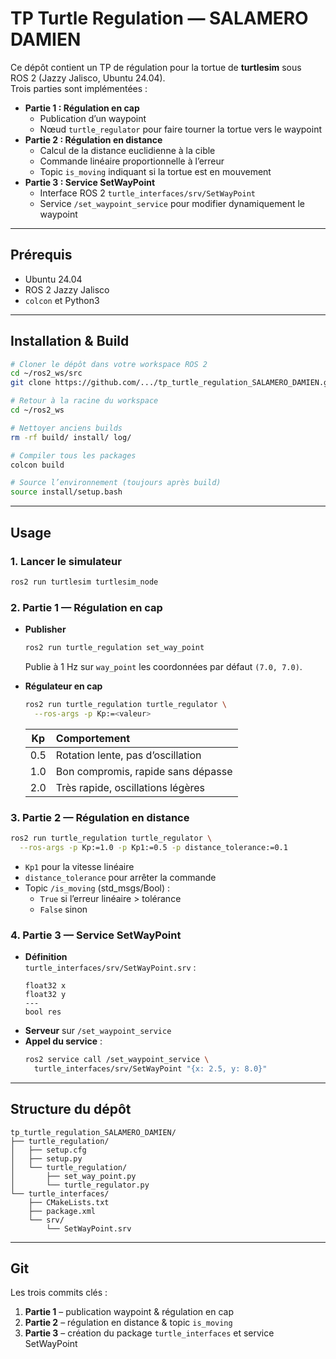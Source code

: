 # TP Turtle Regulation — SALAMERO DAMIEN

Ce dépôt contient un TP de régulation pour la tortue de **turtlesim** sous ROS 2 (Jazzy Jalisco, Ubuntu 24.04).  
Trois parties sont implémentées :

- **Partie 1 : Régulation en cap**  
  - Publication d’un waypoint  
  - Nœud `turtle_regulator` pour faire tourner la tortue vers le waypoint  
- **Partie 2 : Régulation en distance**  
  - Calcul de la distance euclidienne à la cible  
  - Commande linéaire proportionnelle à l’erreur  
  - Topic `is_moving` indiquant si la tortue est en mouvement  
- **Partie 3 : Service SetWayPoint**  
  - Interface ROS 2 `turtle_interfaces/srv/SetWayPoint`  
  - Service `/set_waypoint_service` pour modifier dynamiquement le waypoint  

---

## Prérequis

- Ubuntu 24.04  
- ROS 2 Jazzy Jalisco  
- `colcon` et Python3  

---

## Installation & Build

```bash
# Cloner le dépôt dans votre workspace ROS 2
cd ~/ros2_ws/src
git clone https://github.com/.../tp_turtle_regulation_SALAMERO_DAMIEN.git

# Retour à la racine du workspace
cd ~/ros2_ws

# Nettoyer anciens builds
rm -rf build/ install/ log/

# Compiler tous les packages
colcon build

# Source l’environnement (toujours après build)
source install/setup.bash

```

---

## Usage

### 1. Lancer le simulateur

```bash
ros2 run turtlesim turtlesim_node
```

### 2. Partie 1 — Régulation en cap

- **Publisher**  
  ```bash
  ros2 run turtle_regulation set_way_point
  ```
  Publie à 1 Hz sur `way_point` les coordonnées par défaut `(7.0, 7.0)`.

- **Régulateur en cap**  
  ```bash
  ros2 run turtle_regulation turtle_regulator \
    --ros-args -p Kp:=<valeur>
  ```
  | Kp   | Comportement                         |
  |:----:|:-------------------------------------|
  | 0.5  | Rotation lente, pas d’oscillation   |
  | 1.0  | Bon compromis, rapide sans dépasse   |
  | 2.0  | Très rapide, oscillations légères    |

### 3. Partie 2 — Régulation en distance

```bash
ros2 run turtle_regulation turtle_regulator \
  --ros-args -p Kp:=1.0 -p Kp1:=0.5 -p distance_tolerance:=0.1
```

- `Kp1` pour la vitesse linéaire  
- `distance_tolerance` pour arrêter la commande  
- Topic `/is_moving` (std_msgs/Bool) :
  - `True` si l’erreur linéaire > tolérance  
  - `False` sinon  

### 4. Partie 3 — Service SetWayPoint

- **Définition**  
  `turtle_interfaces/srv/SetWayPoint.srv` :
  ```srv
  float32 x
  float32 y
  ---
  bool res
  ```
- **Serveur** sur `/set_waypoint_service`  
- **Appel du service** :
  ```bash
  ros2 service call /set_waypoint_service \
    turtle_interfaces/srv/SetWayPoint "{x: 2.5, y: 8.0}"
  ```

---

## Structure du dépôt

```
tp_turtle_regulation_SALAMERO_DAMIEN/
├── turtle_regulation/
│   ├── setup.cfg
│   ├── setup.py
│   └── turtle_regulation/
│       ├── set_way_point.py
│       └── turtle_regulator.py
└── turtle_interfaces/
    ├── CMakeLists.txt
    ├── package.xml
    └── srv/
        └── SetWayPoint.srv
```

---

## Git

Les trois commits clés :

1. **Partie 1** – publication waypoint & régulation en cap  
2. **Partie 2** – régulation en distance & topic `is_moving`  
3. **Partie 3** – création du package `turtle_interfaces` et service SetWayPoint  
```

